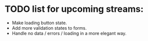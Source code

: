 # TODO list for upcoming streams:

- Make loading button state.
- Add more validation states to forms.
- Handle no data / errors / loading in a more elegant way.
